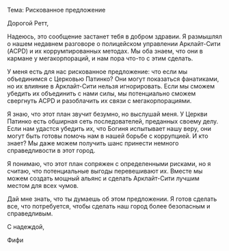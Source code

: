 Тема: Рискованное предложение

Дорогой Ретт,

Надеюсь, это сообщение застанет тебя в добром здравии. Я размышлял о нашем недавнем разговоре о полицейском управлении Арклайт-Сити (ACPD) и их коррумпированных методах. Мы оба знаем, что они в кармане у мегакорпораций, и нам пора что-то с этим сделать.

У меня есть для нас рискованное предложение: что если мы объединимся с Церковью Патинко? Они могут показаться фанатиками, но их влияние в Арклайт-Сити нельзя игнорировать. Если мы сможем убедить их объединить с нами силы, мы потенциально сможем свергнуть ACPD и разоблачить их связи с мегакорпорациями.

Я знаю, что этот план звучит безумно, но выслушай меня. У Церкви Патинко есть обширная сеть последователей, преданных своему делу. Если нам удастся убедить их, что Богиня испытывает нашу веру, они могут быть готовы помочь нам в нашей борьбе с коррупцией. И кто знает? Мы даже можем получить шанс принести немного справедливости в этот город.

Я понимаю, что этот план сопряжен с определенными рисками, но я считаю, что потенциальные выгоды перевешивают их. Вместе мы можем создать мощный альянс и сделать Арклайт-Сити лучшим местом для всех чумов.

Дай мне знать, что ты думаешь об этом предложении. Я готов сделать все, что потребуется, чтобы сделать наш город более безопасным и справедливым.

С надеждой,

Фифи
